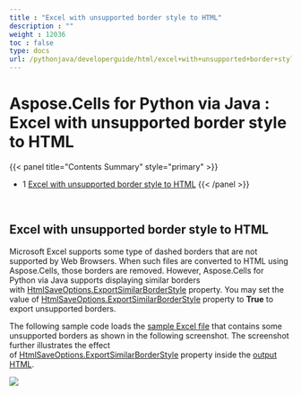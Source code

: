 ```yaml
---
title : "Excel with unsupported border style to HTML" 
description : "" 
weight : 12036 
toc : false
type: docs
url: /pythonjava/developerguide/html/excel+with+unsupported+border+style+to+html/
---
```


# Aspose.Cells for Python via Java : Excel with unsupported border style to HTML


{{< panel title="Contents Summary" style="primary" >}}
*   1 [Excel with unsupported border style to HTML](#excel-with-unsupported-border-style-to-html)
{{< /panel >}}
 

 

## Excel with unsupported border style to HTML

Microsoft Excel supports some type of dashed borders that are not supported by Web Browsers. When such files are converted to HTML using Aspose.Cells, those borders are removed. However, Aspose.Cells for Python via Java supports displaying similar borders with [HtmlSaveOptions.ExportSimilarBorderStyle](https://apireference.aspose.com/cells/python/asposecells.api/htmlsaveoptions#ExportSimilarBorderStyle) property. You may set the value of [HtmlSaveOptions.ExportSimilarBorderStyle](https://apireference.aspose.com/cells/python/asposecells.api/htmlsaveoptions#ExportSimilarBorderStyle) property to **True** to export unsupported borders.

The following sample code loads the [sample Excel file](https://docs.aspose.com/download/attachments/64454886/sampleExportSimilarBorderStyle.xlsx?version=1&modificationDate=1522151988853&api=v2) that contains some unsupported borders as shown in the following screenshot. The screenshot further illustrates the effect of [HtmlSaveOptions.ExportSimilarBorderStyle](https://apireference.aspose.com/cells/python/asposecells.api/htmlsaveoptions#ExportSimilarBorderStyle) property inside the [output HTML](https://docs.aspose.com/download/attachments/64454886/outputExportSimilarBorderStyle.zip?version=1&modificationDate=1522151939950&api=v2).

![](https://docs.aspose.com/download/attachments/64454886/Export-Similar-Border-Style.png?version=1&modificationDate=1522151881518&api=v2)

